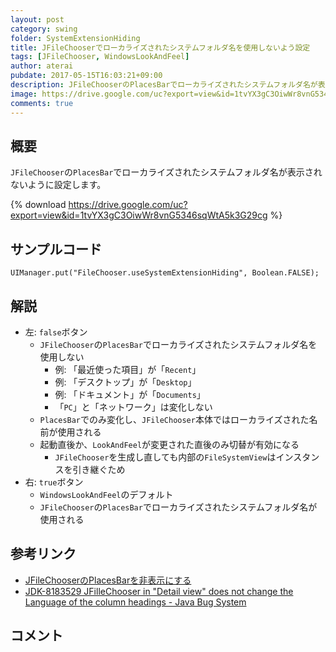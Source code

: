 ```yaml
---
layout: post
category: swing
folder: SystemExtensionHiding
title: JFileChooserでローカライズされたシステムフォルダ名を使用しないよう設定
tags: [JFileChooser, WindowsLookAndFeel]
author: aterai
pubdate: 2017-05-15T16:03:21+09:00
description: JFileChooserのPlacesBarでローカライズされたシステムフォルダ名が表示されないように設定します。
image: https://drive.google.com/uc?export=view&id=1tvYX3gC3OiwWr8vnG5346sqWtA5k3G29cg
comments: true
---
```

## 概要
`JFileChooser`の`PlacesBar`でローカライズされたシステムフォルダ名が表示されないように設定します。

{% download https://drive.google.com/uc?export=view&id=1tvYX3gC3OiwWr8vnG5346sqWtA5k3G29cg %}

## サンプルコード
<pre class="prettyprint"><code>UIManager.put("FileChooser.useSystemExtensionHiding", Boolean.FALSE);
</code></pre>

## 解説
- 左: `false`ボタン
    - `JFileChooser`の`PlacesBar`でローカライズされたシステムフォルダ名を使用しない
        - 例: 「最近使った項目」が「`Recent`」
        - 例: 「デスクトップ」が「`Desktop`」
        - 例: 「ドキュメント」が「`Documents`」
        - 「`PC`」と「ネットワーク」は変化しない
    - `PlacesBar`でのみ変化し、`JFileChooser`本体ではローカライズされた名前が使用される
    - 起動直後か、`LookAndFeel`が変更された直後のみ切替が有効になる
        - `JFileChooser`を生成し直しても内部の`FileSystemView`はインスタンスを引き継ぐため
- 右: `true`ボタン
    - `WindowsLookAndFeel`のデフォルト
    - `JFileChooser`の`PlacesBar`でローカライズされたシステムフォルダ名が使用される

<!-- dummy comment line for breaking list -->

## 参考リンク
- [JFileChooserのPlacesBarを非表示にする](https://ateraimemo.com/Swing/NoPlacesBarFileChooser.html)
- [JDK-8183529 JFilleChooser in "Detail view" does not change the Language of the column headings - Java Bug System](https://bugs.openjdk.java.net/browse/JDK-8183529)

<!-- dummy comment line for breaking list -->

## コメント
